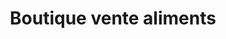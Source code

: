 ---
title: "Boutique vente aliments"
url: /bamako/boutique-vente-aliments-route-de-lacademie/
shop: boutique
---